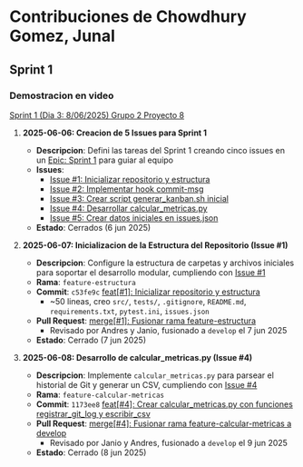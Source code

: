 # **Contribuciones de Chowdhury Gomez, Junal**
## **Sprint 1**
### Demostracion en video
[Sprint 1 (Dia 3: 8/06/2025) Grupo 2 Proyecto 8 ](https://www.youtube.com/watch?v=iJIAYbbfaYw)

1. **2025-06-06: Creacion de 5 Issues para Sprint 1**
    - **Descripcion**: Defini las tareas del Sprint 1 creando cinco issues en un [Epic: Sprint 1](https://github.com/JunalChowdhuryG/Grupo-2-Practica-Calificada-3/issues/6) para guiar al equipo
   - **Issues**:
     - [Issue #1: Inicializar repositorio y estructura](https://github.com/JunalChowdhuryG/Grupo-2-Practica-Calificada-3/issues/1)
     - [Issue #2: Implementar hook commit-msg](https://github.com/JunalChowdhuryG/Grupo-2-Practica-Calificada-3/issues/2)
     - [Issue #3: Crear script generar_kanban.sh inicial](https://github.com/JunalChowdhuryG/Grupo-2-Practica-Calificada-3/issues/3)
     - [Issue #4: Desarrollar calcular_metricas.py](https://github.com/JunalChowdhuryG/Grupo-2-Practica-Calificada-3/issues/4)
     - [Issue #5: Crear datos iniciales en issues.json](https://github.com/JunalChowdhuryG/Grupo-2-Practica-Calificada-3/issues/5)
   - **Estado**: Cerrados (6 jun 2025)

2. **2025-06-07: Inicializacion de la Estructura del Repositorio (Issue #1)**
   - **Descripcion**: Configure la estructura de carpetas y archivos iniciales para soportar el desarrollo modular, cumpliendo con [Issue #1](https://github.com/JunalChowdhuryG/Grupo-2-Practica-Calificada-3/issues/1)
   - **Rama**: `feature-estructura`
   - **Commit**: `c53fe9c` [feat[#1]: Inicializar repositorio y estructura](https://github.com/JunalChowdhuryG/Grupo-2-Practica-Calificada-3/commit/c53fe9c8b64135b3f7241c423c8e3750053cf4c6)
     - ~50 lineas, creo `src/`, `tests/`, `.gitignore`, `README.md`, `requirements.txt`, `pytest.ini`, `issues.json`
   - **Pull Request**: [merge[#1]: Fusionar rama feature-estructura](https://github.com/JunalChowdhuryG/Grupo-2-Practica-Calificada-3/pull/7)
     - Revisado por Andres y Janio, fusionado a `develop` el 7 jun 2025
   - **Estado**: Cerrado (7 jun 2025)

3. **2025-06-08: Desarrollo de calcular_metricas.py (Issue #4)**
   - **Descripcion**: Implemente `calcular_metricas.py` para parsear el historial de Git y generar un CSV, cumpliendo con [Issue #4](https://github.com/JunalChowdhuryG/Grupo-2-Practica-Calificada-3/issues/4)
   - **Rama**: `feature-calcular-metricas`
   - **Commit**: `1173ee8` [feat[#4]: Crear calcular_metricas.py con funciones registrar_git_log y escribir_csv](https://github.com/JunalChowdhuryG/Grupo-2-Practica-Calificada-3/commit/1173ee8b23f27d7e236ff120d004986cdd4f35b3)
   - **Pull Request**: [merge[#4]: Fusionar rama feature-calcular-metricas a develop](https://github.com/JunalChowdhuryG/Grupo-2-Practica-Calificada-3/pull/9)
     - Revisado por Janio y Andres, fusionado a `develop` el 9 jun 2025
   - **Estado**: Cerrado (8 jun 2025)
